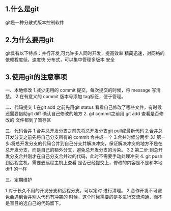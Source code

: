 ## 1.什么是git
git是一种分散式版本控制软件
## 2.为什么要用git
git具有以下特点：并行开发,可允许多人同时开发，提高效率
                精简迅速，对网络的依赖程度低，速度快
                分布式，可以集中管理多版本
                安全
## 3.使用git的注意事项
一、本地修改
1.减少无用的 commit 提交，每次提交的时候，将
message 写清楚。
2.在有意义的 commit 版本号添加 tag标签，便于管理。

二、代码提交
1.在git add 之前先用git status 看看自己修改了哪些文件，有时候还需要借助git diff 确认自己修改的地方
2. git commit之前用 git add 查看是否修改的
文件都到了暂存区

三、代码合并
1.合并总开发分支之前先将总开发分支git pull成最新代码
2.合并总开发分支之前先将自己分支所有的
commit 合并成一个
3.合并时候分两步
3.1 第一步:将总开发分支的代码合并到自己分支并解决冲突，保证解决冲突的地方不是在总开发分支，而是自己的额外分支，避免总开发分支的污染。
3.2 第二步:到总开发分支合并刚才在自己分支合并过的代码，此时不需要手动处理冲突
4. git push 到远程主机，需要去远程主机上查看
是否已经提交上，修改的内容是不是和本地 diff 的一样

三、定期维护

1.对于长久不用的开发分支和远程分支，可以定时
进行清理。
2.合作开发不可避免会遇到合并别人代码有冲突的
时候，这个时候需要的是多进行交流沟通，而不是盲目的选自己的代码留下。